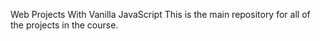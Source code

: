 Web Projects With Vanilla JavaScript
This is the main repository for all of the projects in the course.

